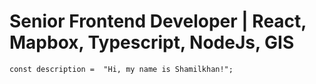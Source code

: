 # Senior Frontend Developer | React, Mapbox, Typescript, NodeJs, GIS
```tsx
const description =  "Hi, my name is Shamilkhan!";
```
      

